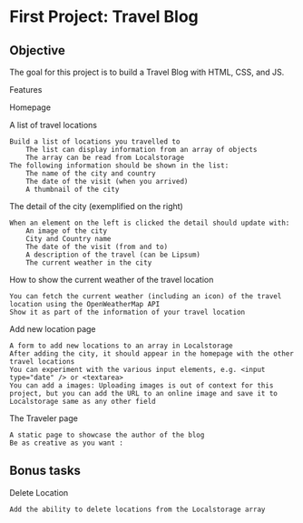 <h1>First Project: Travel Blog</h1>

<h2>Objective</h2>

The goal for this project is to build a Travel Blog with HTML, CSS, and JS.

Features

Homepage

A list of travel locations

    Build a list of locations you travelled to
        The list can display information from an array of objects
        The array can be read from Localstorage
    The following information should be shown in the list:
        The name of the city and country
        The date of the visit (when you arrived)
        A thumbnail of the city

The detail of the city (exemplified on the right)

    When an element on the left is clicked the detail should update with:
        An image of the city
        City and Country name
        The date of the visit (from and to)
        A description of the travel (can be Lipsum)
        The current weather in the city

How to show the current weather of the travel location

    You can fetch the current weather (including an icon) of the travel location using the OpenWeatherMap API
    Show it as part of the information of your travel location

Add new location page

    A form to add new locations to an array in Localstorage
    After adding the city, it should appear in the homepage with the other travel locations
    You can experiment with the various input elements, e.g. <input type="date" /> or <textarea>
    You can add a images: Uploading images is out of context for this project, but you can add the URL to an online image and save it to Localstorage same as any other field

The Traveler page

    A static page to showcase the author of the blog
    Be as creative as you want :

<h2>Bonus tasks</h2>

Delete Location

    Add the ability to delete locations from the Localstorage array
